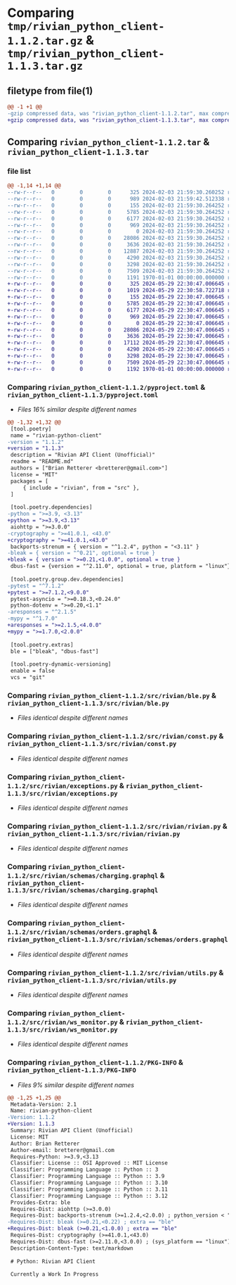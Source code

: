 # Comparing `tmp/rivian_python_client-1.1.2.tar.gz` & `tmp/rivian_python_client-1.1.3.tar.gz`

## filetype from file(1)

```diff
@@ -1 +1 @@
-gzip compressed data, was "rivian_python_client-1.1.2.tar", max compression
+gzip compressed data, was "rivian_python_client-1.1.3.tar", max compression
```

## Comparing `rivian_python_client-1.1.2.tar` & `rivian_python_client-1.1.3.tar`

### file list

```diff
@@ -1,14 +1,14 @@
--rw-r--r--   0        0        0      325 2024-02-03 21:59:30.260252 rivian_python_client-1.1.2/README.md
--rw-r--r--   0        0        0      989 2024-02-03 21:59:42.512338 rivian_python_client-1.1.2/pyproject.toml
--rw-r--r--   0        0        0      155 2024-02-03 21:59:30.264252 rivian_python_client-1.1.2/src/rivian/__init__.py
--rw-r--r--   0        0        0     5785 2024-02-03 21:59:30.264252 rivian_python_client-1.1.2/src/rivian/ble.py
--rw-r--r--   0        0        0     6177 2024-02-03 21:59:30.264252 rivian_python_client-1.1.2/src/rivian/const.py
--rw-r--r--   0        0        0      969 2024-02-03 21:59:30.264252 rivian_python_client-1.1.2/src/rivian/exceptions.py
--rw-r--r--   0        0        0        0 2024-02-03 21:59:30.264252 rivian_python_client-1.1.2/src/rivian/py.typed
--rw-r--r--   0        0        0    28086 2024-02-03 21:59:30.264252 rivian_python_client-1.1.2/src/rivian/rivian.py
--rw-r--r--   0        0        0     3636 2024-02-03 21:59:30.264252 rivian_python_client-1.1.2/src/rivian/schemas/charging.graphql
--rw-r--r--   0        0        0    12887 2024-02-03 21:59:30.264252 rivian_python_client-1.1.2/src/rivian/schemas/gateway.graphql
--rw-r--r--   0        0        0     4290 2024-02-03 21:59:30.264252 rivian_python_client-1.1.2/src/rivian/schemas/orders.graphql
--rw-r--r--   0        0        0     3298 2024-02-03 21:59:30.264252 rivian_python_client-1.1.2/src/rivian/utils.py
--rw-r--r--   0        0        0     7509 2024-02-03 21:59:30.264252 rivian_python_client-1.1.2/src/rivian/ws_monitor.py
--rw-r--r--   0        0        0     1191 1970-01-01 00:00:00.000000 rivian_python_client-1.1.2/PKG-INFO
+-rw-r--r--   0        0        0      325 2024-05-29 22:30:47.006645 rivian_python_client-1.1.3/README.md
+-rw-r--r--   0        0        0     1019 2024-05-29 22:30:58.722718 rivian_python_client-1.1.3/pyproject.toml
+-rw-r--r--   0        0        0      155 2024-05-29 22:30:47.006645 rivian_python_client-1.1.3/src/rivian/__init__.py
+-rw-r--r--   0        0        0     5785 2024-05-29 22:30:47.006645 rivian_python_client-1.1.3/src/rivian/ble.py
+-rw-r--r--   0        0        0     6177 2024-05-29 22:30:47.006645 rivian_python_client-1.1.3/src/rivian/const.py
+-rw-r--r--   0        0        0      969 2024-05-29 22:30:47.006645 rivian_python_client-1.1.3/src/rivian/exceptions.py
+-rw-r--r--   0        0        0        0 2024-05-29 22:30:47.006645 rivian_python_client-1.1.3/src/rivian/py.typed
+-rw-r--r--   0        0        0    28086 2024-05-29 22:30:47.006645 rivian_python_client-1.1.3/src/rivian/rivian.py
+-rw-r--r--   0        0        0     3636 2024-05-29 22:30:47.006645 rivian_python_client-1.1.3/src/rivian/schemas/charging.graphql
+-rw-r--r--   0        0        0    17112 2024-05-29 22:30:47.006645 rivian_python_client-1.1.3/src/rivian/schemas/gateway.graphql
+-rw-r--r--   0        0        0     4290 2024-05-29 22:30:47.006645 rivian_python_client-1.1.3/src/rivian/schemas/orders.graphql
+-rw-r--r--   0        0        0     3298 2024-05-29 22:30:47.006645 rivian_python_client-1.1.3/src/rivian/utils.py
+-rw-r--r--   0        0        0     7509 2024-05-29 22:30:47.006645 rivian_python_client-1.1.3/src/rivian/ws_monitor.py
+-rw-r--r--   0        0        0     1192 1970-01-01 00:00:00.000000 rivian_python_client-1.1.3/PKG-INFO
```

### Comparing `rivian_python_client-1.1.2/pyproject.toml` & `rivian_python_client-1.1.3/pyproject.toml`

 * *Files 16% similar despite different names*

```diff
@@ -1,32 +1,32 @@
 [tool.poetry]
 name = "rivian-python-client"
-version = "1.1.2"
+version = "1.1.3"
 description = "Rivian API Client (Unofficial)"
 readme = "README.md"
 authors = ["Brian Retterer <bretterer@gmail.com>"]
 license = "MIT"
 packages = [
     { include = "rivian", from = "src" },
 ]
 
 [tool.poetry.dependencies]
-python = ">=3.9, <3.13"
+python = ">=3.9,<3.13"
 aiohttp = ">=3.0.0"
-cryptography = ">=41.0.1, <43.0"
+cryptography = ">=41.0.1,<43.0"
 backports-strenum = { version = "^1.2.4", python = "<3.11" }
-bleak = { version = "^0.21", optional = true }
+bleak = { version = ">=0.21,<1.0.0", optional = true }
 dbus-fast = {version = "^2.11.0", optional = true, platform = "linux"}
 
 [tool.poetry.group.dev.dependencies]
-pytest = "^7.1.2"
+pytest = ">=7.1.2,<9.0.0"
 pytest-asyncio = ">=0.18.3,<0.24.0"
 python-dotenv = ">=0.20,<1.1"
-aresponses = "^2.1.5"
-mypy = "^1.7.0"
+aresponses = ">=2.1.5,<4.0.0"
+mypy = ">=1.7.0,<2.0.0"
 
 [tool.poetry.extras]
 ble = ["bleak", "dbus-fast"]
 
 [tool.poetry-dynamic-versioning]
 enable = false
 vcs = "git"
```

### Comparing `rivian_python_client-1.1.2/src/rivian/ble.py` & `rivian_python_client-1.1.3/src/rivian/ble.py`

 * *Files identical despite different names*

### Comparing `rivian_python_client-1.1.2/src/rivian/const.py` & `rivian_python_client-1.1.3/src/rivian/const.py`

 * *Files identical despite different names*

### Comparing `rivian_python_client-1.1.2/src/rivian/exceptions.py` & `rivian_python_client-1.1.3/src/rivian/exceptions.py`

 * *Files identical despite different names*

### Comparing `rivian_python_client-1.1.2/src/rivian/rivian.py` & `rivian_python_client-1.1.3/src/rivian/rivian.py`

 * *Files identical despite different names*

### Comparing `rivian_python_client-1.1.2/src/rivian/schemas/charging.graphql` & `rivian_python_client-1.1.3/src/rivian/schemas/charging.graphql`

 * *Files identical despite different names*

### Comparing `rivian_python_client-1.1.2/src/rivian/schemas/orders.graphql` & `rivian_python_client-1.1.3/src/rivian/schemas/orders.graphql`

 * *Files identical despite different names*

### Comparing `rivian_python_client-1.1.2/src/rivian/utils.py` & `rivian_python_client-1.1.3/src/rivian/utils.py`

 * *Files identical despite different names*

### Comparing `rivian_python_client-1.1.2/src/rivian/ws_monitor.py` & `rivian_python_client-1.1.3/src/rivian/ws_monitor.py`

 * *Files identical despite different names*

### Comparing `rivian_python_client-1.1.2/PKG-INFO` & `rivian_python_client-1.1.3/PKG-INFO`

 * *Files 9% similar despite different names*

```diff
@@ -1,25 +1,25 @@
 Metadata-Version: 2.1
 Name: rivian-python-client
-Version: 1.1.2
+Version: 1.1.3
 Summary: Rivian API Client (Unofficial)
 License: MIT
 Author: Brian Retterer
 Author-email: bretterer@gmail.com
 Requires-Python: >=3.9,<3.13
 Classifier: License :: OSI Approved :: MIT License
 Classifier: Programming Language :: Python :: 3
 Classifier: Programming Language :: Python :: 3.9
 Classifier: Programming Language :: Python :: 3.10
 Classifier: Programming Language :: Python :: 3.11
 Classifier: Programming Language :: Python :: 3.12
 Provides-Extra: ble
 Requires-Dist: aiohttp (>=3.0.0)
 Requires-Dist: backports-strenum (>=1.2.4,<2.0.0) ; python_version < "3.11"
-Requires-Dist: bleak (>=0.21,<0.22) ; extra == "ble"
+Requires-Dist: bleak (>=0.21,<1.0.0) ; extra == "ble"
 Requires-Dist: cryptography (>=41.0.1,<43.0)
 Requires-Dist: dbus-fast (>=2.11.0,<3.0.0) ; (sys_platform == "linux") and (extra == "ble")
 Description-Content-Type: text/markdown
 
 # Python: Rivian API Client
 
 Currently a Work In Progress
```

